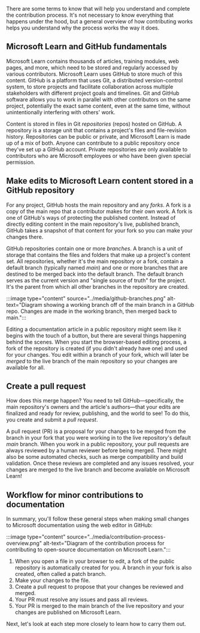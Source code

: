 There are some terms to know that will help you understand and complete the contribution process. It's not necessary to know everything that happens under the hood, but a general overview of how contributing works helps you understand why the process works the way it does.
  
## Microsoft Learn and GitHub fundamentals

Microsoft Learn contains thousands of articles, training modules, web pages, and more, which need to be stored and regularly accessed by various contributors. Microsoft Learn uses GitHub to store much of this content. GitHub is a platform that uses Git, a distributed version-control system, to store projects and facilitate collaboration across multiple stakeholders with different project goals and timelines. Git and GitHub software allows you to work in parallel with other contributors on the same project, potentially the exact same content, even at the same time, without unintentionally interfering with others' work.

Content is stored in files in Git *repositories* (repos) hosted on GitHub. A repository is a storage unit that contains a project's files and file-revision history. Repositories can be public or private, and Microsoft Learn is made up of a mix of both. Anyone can contribute to a public repository once they've set up a GitHub account. Private repositories are only available to contributors who are Microsoft employees or who have been given special permission.

## Make edits to Microsoft Learn content stored in a GitHub repository

For any project, GitHub hosts the main repository and any *forks*. A fork is a copy of the main repo that a contributor makes for their own work. A fork is one of GitHub's ways of protecting the published content. Instead of directly editing content in the main repository's live, published branch, GitHub takes a snapshot of that content for your fork so you can make your changes there.

GitHub repositories contain one or more *branches*. A branch is a unit of storage that contains the files and folders that make up a project's content set. All repositories, whether it's the main repository or a fork, contain a default branch (typically named *main*) and one or more branches that are destined to be merged back into the default branch. The default branch serves as the current version and "single source of truth" for the project. It's the parent from which all other branches in the repository are created.

:::image type="content" source="../media/github-branches.png" alt-text="Diagram showing a working branch off of the main branch in a GitHub repo. Changes are made in the working branch, then merged back to main.":::

Editing a documentation article in a public repository might seem like it begins with the touch of a button, but there are several things happening behind the scenes. When you start the browser-based editing process, a fork of the repository is created (if you didn't already have one) and used for your changes. You edit within a branch of your fork, which will later be *merged* to the live branch of the main repository so your changes are available for all.

## Create a pull request

How does this merge happen? You need to tell GitHub—specifically, the main repository's owners and the article's authors—that your edits are finalized and ready for review, publishing, and the world to see! To do this, you create and submit a *pull request*.

A pull request (PR) is a proposal for your changes to be merged from the branch in your fork that you were working in to the live repository's default *main* branch. When you work in a public repository, your pull requests are always reviewed by a human reviewer before being merged. There might also be some automated checks, such as merge compatibility and build validation. Once these reviews are completed and any issues resolved, your changes are merged to the live branch and become available on Microsoft Learn!

## Workflow for minor contributions to documentation

In summary, you'll follow these general steps when making small changes to Microsoft documentation using the web editor in GitHub:

:::image type="content" source="../media/contribution-process-overview.png" alt-text="Diagram of the contribution process for contributing to open-source documentation on Microsoft Learn.":::

1. When you open a file in your browser to edit, a fork of the public repository is automatically created for you. A branch in your fork is also created, often called a patch branch.
1. Make your changes to the file.
1. Create a pull request to propose that your changes be reviewed and merged.
1. Your PR must resolve any issues and pass all reviews.
1. Your PR is merged to the main branch of the live repository and your changes are published on Microsoft Learn.

Next, let's look at each step more closely to learn how to carry them out.
